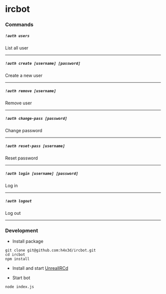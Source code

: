 # ircbot

### Commands

##### `!auth users`

List all user
<hr>

##### `!auth create [username] [password]`

Create a new user
<hr>

##### `!auth remove [username]`

Remove user
<hr>

##### `!auth change-pass [password]`

Change password
<hr>

##### `!auth reset-pass [username]`

Reset password
<hr>

##### `!auth login [username] [password]`

Log in
<hr>

##### `!auth logout`

Log out
<hr>

### Development

* Install package
```
git clone git@github.com:h4x3d/ircbot.git
cd ircbot
npm install
```

* Install and start [UnrealIRCd](http://www.unrealircd.com/)

* Start bot
```
node index.js
```
